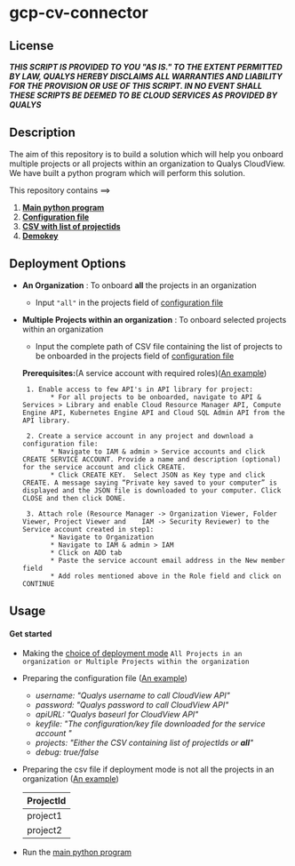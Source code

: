 # gcp-cv-connector

## License
_**THIS SCRIPT IS PROVIDED TO YOU "AS IS."  TO THE EXTENT PERMITTED BY LAW, QUALYS HEREBY DISCLAIMS ALL WARRANTIES AND LIABILITY FOR THE PROVISION OR USE OF THIS SCRIPT.  IN NO EVENT SHALL THESE SCRIPTS BE DEEMED TO BE CLOUD SERVICES AS PROVIDED BY QUALYS**_

## Description
The aim of this repository is to build a solution which will help you onboard multiple projects or all projects within an organization to Qualys CloudView. We have built a python program which will perform this solution.

This repository contains ==>

  1. [**Main python program**](/gcp-cv-connector.py) 
  2. [**Configuration file**](/example/config.yml)
  3. [**CSV with list of projectids**](/example/gcp-projectids.csv)
  4. [**Demokey**](/example/demokey.json) 

## Deployment Options
* **An Organization** : To onboard **all** the projects in an organization
    * Input ```"all"``` in the projects field of [configuration file](/config.yml)
    
* **Multiple Projects within an organization** : To onboard selected projects within an organization
    * Input the complete path of CSV file containing the list of projects to be onboarded in the projects field of [configuration file](/config.yml)


     
    **Prerequisites:**(A service account with required roles)([An example](/example/prerequisite.md))
    
       1. Enable access to few API's in API library for project: 
             * For all projects to be onboarded, navigate to API & Services > Library and enable Cloud Resource Manager API, Compute Engine API, Kubernetes Engine API and Cloud SQL Admin API from the API library. 

       2. Create a service account in any project and download a configuration file: 
             * Navigate to IAM & admin > Service accounts and click CREATE SERVICE ACCOUNT. Provide a name and description (optional) for the service account and click CREATE. 
             * Click CREATE KEY.  Select JSON as Key type and click CREATE. A message saying “Private key saved to your computer” is displayed and the JSON file is downloaded to your computer. Click CLOSE and then click DONE. 

       3. Attach role (Resource Manager -> Organization Viewer, Folder Viewer, Project Viewer and    IAM -> Security Reviewer) to the Service account created in step1: 
             * Navigate to Organization 
             * Navigate to IAM & admin > IAM 
             * Click on ADD tab 
             * Paste the service account email address in the New member field 
             * Add roles mentioned above in the Role field and click on CONTINUE 
            
## Usage

#### Get started 
  * Making the [choice of deployment mode](#Deployment-Options) ``` All Projects in an organization or Multiple Projects within the organization ```
  
  * Preparing the configuration file ([An example](/example/config.yml))
      * _username: "Qualys username to call CloudView API"_
      * _password: "Qualys password to call CloudView API"_
      * _apiURL: "Qualys baseurl for CloudView API"_
      * _keyfile: "The configuration/key file downloaded for the service account "_
      * _projects: "Either the CSV containing list of projectIds or **all**"_
      * _debug: true/false_
      
  * Preparing the csv file if deployment mode is not all the projects in an organization ([An example](/example/gcp-projectids.csv))
  
      ProjectId |
      ---------|
      project1|
      project2|
      
   * Run the [main python program](/gcp-cv-connector.py)
